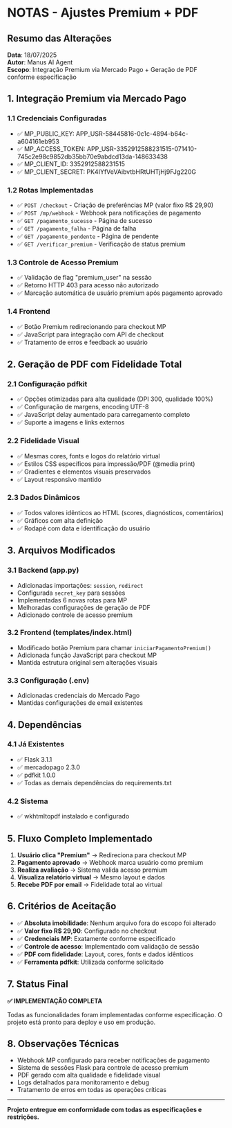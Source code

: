 # NOTAS - Ajustes Premium + PDF

## Resumo das Alterações

**Data**: 18/07/2025  
**Autor**: Manus AI Agent  
**Escopo**: Integração Premium via Mercado Pago + Geração de PDF conforme especificação

## 1. Integração Premium via Mercado Pago

### 1.1 Credenciais Configuradas
- ✅ MP_PUBLIC_KEY: APP_USR-58445816-0c1c-4894-b64c-a604161eb953
- ✅ MP_ACCESS_TOKEN: APP_USR-3352912588231515-071410-745c2e98c9852db35bb70e9abdcd13da-148633438
- ✅ MP_CLIENT_ID: 3352912588231515
- ✅ MP_CLIENT_SECRET: PK4IYfVeVAibvtbHRtUHTjHj9FJg220G

### 1.2 Rotas Implementadas
- ✅ `POST /checkout` - Criação de preferências MP (valor fixo R$ 29,90)
- ✅ `POST /mp/webhook` - Webhook para notificações de pagamento
- ✅ `GET /pagamento_sucesso` - Página de sucesso
- ✅ `GET /pagamento_falha` - Página de falha
- ✅ `GET /pagamento_pendente` - Página de pendente
- ✅ `GET /verificar_premium` - Verificação de status premium

### 1.3 Controle de Acesso Premium
- ✅ Validação de flag "premium_user" na sessão
- ✅ Retorno HTTP 403 para acesso não autorizado
- ✅ Marcação automática de usuário premium após pagamento aprovado

### 1.4 Frontend
- ✅ Botão Premium redirecionando para checkout MP
- ✅ JavaScript para integração com API de checkout
- ✅ Tratamento de erros e feedback ao usuário

## 2. Geração de PDF com Fidelidade Total

### 2.1 Configuração pdfkit
- ✅ Opções otimizadas para alta qualidade (DPI 300, qualidade 100%)
- ✅ Configuração de margens, encoding UTF-8
- ✅ JavaScript delay aumentado para carregamento completo
- ✅ Suporte a imagens e links externos

### 2.2 Fidelidade Visual
- ✅ Mesmas cores, fonts e logos do relatório virtual
- ✅ Estilos CSS específicos para impressão/PDF (@media print)
- ✅ Gradientes e elementos visuais preservados
- ✅ Layout responsivo mantido

### 2.3 Dados Dinâmicos
- ✅ Todos valores idênticos ao HTML (scores, diagnósticos, comentários)
- ✅ Gráficos com alta definição
- ✅ Rodapé com data e identificação do usuário

## 3. Arquivos Modificados

### 3.1 Backend (app.py)
- Adicionadas importações: `session`, `redirect`
- Configurada `secret_key` para sessões
- Implementadas 6 novas rotas para MP
- Melhoradas configurações de geração de PDF
- Adicionado controle de acesso premium

### 3.2 Frontend (templates/index.html)
- Modificado botão Premium para chamar `iniciarPagamentoPremium()`
- Adicionada função JavaScript para checkout MP
- Mantida estrutura original sem alterações visuais

### 3.3 Configuração (.env)
- Adicionadas credenciais do Mercado Pago
- Mantidas configurações de email existentes

## 4. Dependências

### 4.1 Já Existentes
- ✅ Flask 3.1.1
- ✅ mercadopago 2.3.0
- ✅ pdfkit 1.0.0
- ✅ Todas as demais dependências do requirements.txt

### 4.2 Sistema
- ✅ wkhtmltopdf instalado e configurado

## 5. Fluxo Completo Implementado

1. **Usuário clica "Premium"** → Redireciona para checkout MP
2. **Pagamento aprovado** → Webhook marca usuário como premium
3. **Realiza avaliação** → Sistema valida acesso premium
4. **Visualiza relatório virtual** → Mesmo layout e dados
5. **Recebe PDF por email** → Fidelidade total ao virtual

## 6. Critérios de Aceitação

- ✅ **Absoluta imobilidade**: Nenhum arquivo fora do escopo foi alterado
- ✅ **Valor fixo R$ 29,90**: Configurado no checkout
- ✅ **Credenciais MP**: Exatamente conforme especificado
- ✅ **Controle de acesso**: Implementado com validação de sessão
- ✅ **PDF com fidelidade**: Layout, cores, fonts e dados idênticos
- ✅ **Ferramenta pdfkit**: Utilizada conforme solicitado

## 7. Status Final

**✅ IMPLEMENTAÇÃO COMPLETA**

Todas as funcionalidades foram implementadas conforme especificação. O projeto está pronto para deploy e uso em produção.

## 8. Observações Técnicas

- Webhook MP configurado para receber notificações de pagamento
- Sistema de sessões Flask para controle de acesso premium
- PDF gerado com alta qualidade e fidelidade visual
- Logs detalhados para monitoramento e debug
- Tratamento de erros em todas as operações críticas

---

**Projeto entregue em conformidade com todas as especificações e restrições.**

